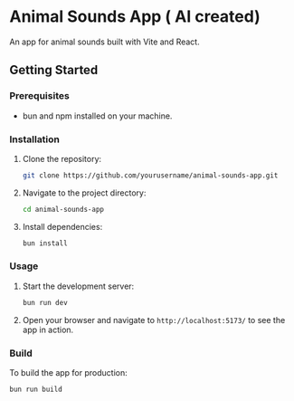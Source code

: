 # Animal Sounds App ( AI created)

An app for animal sounds built with Vite and React.

## Getting Started

### Prerequisites

- bun and npm installed on your machine.

### Installation

1. Clone the repository:
   ```sh
   git clone https://github.com/yourusername/animal-sounds-app.git
   ```

2. Navigate to the project directory:
   ```sh
   cd animal-sounds-app
   ```

3. Install dependencies:
   ```sh
   bun install
   ```

### Usage

1. Start the development server:
   ```sh
   bun run dev
   ```

2. Open your browser and navigate to `http://localhost:5173/` to see the app in action.

### Build

To build the app for production:
   ```sh
   bun run build
   ```